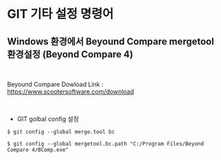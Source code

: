 # GIT 기타 설정 명령어

## Windows 환경에서 Beyound Compare mergetool 환경설정 (Beyond Compare 4)
</br>

Beyound Compare Dowload Link : <https://www.scootersoftware.com/download>
  
</br>

* GIT golbal config 설정
```
$ git config --global merge.tool bc

$ git config --global mergetool.bc.path "C:/Program Files/Beyond Compare 4/BComp.exe"
```
